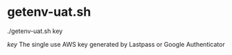 # getenv-uat.sh
./getenv-uat.sh key

  *key*   The single use AWS key generated by Lastpass or Google Authenticator
